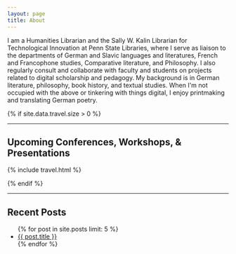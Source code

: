 ```yaml
---
layout: page
title: About
---
```


I am a Humanities Librarian and the Sally W. Kalin Librarian for Technological Innovation at Penn State Libraries, where I serve as liaison to the departments of German and Slavic languages and literatures, French and Francophone studies, Comparative literature, and Philosophy. I also regularly consult and collaborate with faculty and students on projects related to digital scholarship and pedagogy. My background is in German literature, philosophy, book history, and textual studies. When I'm not occupied with the above or tinkering with things digital, I enjoy printmaking and translating German poetry.

{% if site.data.travel.size > 0 %}
***

## Upcoming Conferences, Workshops, & Presentations

{% include travel.html %}

{% endif %}
***

## Recent Posts
<ul>
  {% for post in site.posts limit: 5 %}
    <li><a href="{{ post.url }}">{{ post.title }}</a></li>
  {% endfor %}
</ul>